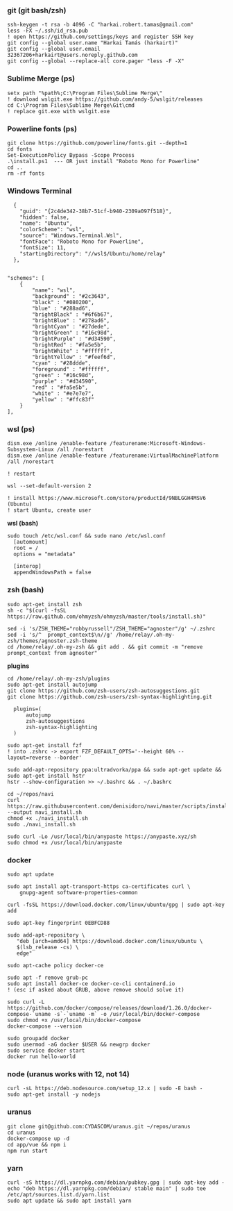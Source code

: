 ### git (git bash/zsh)

```
ssh-keygen -t rsa -b 4096 -C "harkai.robert.tamas@gmail.com"
less -FX ~/.ssh/id_rsa.pub
! open https://github.com/settings/keys and register SSH key
git config --global user.name "Harkai Tamás (harkairt)"
git config --global user.email 32367206+harkairt@users.noreply.github.com
git config --global --replace-all core.pager "less -F -X"
```

### Sublime Merge (ps)

```
setx path "%path%;C:\Program Files\Sublime Merge\"
! download wslgit.exe https://github.com/andy-5/wslgit/releases
cd C:\Program Files\Sublime Merge\Git\cmd
! replace git.exe with wslgit.exe
```

### Powerline fonts (ps)

```
git clone https://github.com/powerline/fonts.git --depth=1
cd fonts
Set-ExecutionPolicy Bypass -Scope Process 
.\install.ps1  --- OR just install "Roboto Mono for Powerline"
cd ..
rm -rf fonts            
```

### Windows Terminal

      {
        "guid": "{2c4de342-38b7-51cf-b940-2309a097f518}",
        "hidden": false,
        "name": "Ubuntu",
        "colorScheme": "wsl",
        "source": "Windows.Terminal.Wsl",
        "fontFace": "Roboto Mono for Powerline",
        "fontSize": 11,
        "startingDirectory": "//wsl$/Ubuntu/home/relay"
      },


    "schemes": [
        {
            "name": "wsl",
            "background" : "#2c3643",
            "black" : "#080200",
            "blue" : "#288ad6",
            "brightBlack" : "#6f6b67",
            "brightBlue" : "#278ad6",
            "brightCyan" : "#27dede",
            "brightGreen" : "#16c98d",
            "brightPurple" : "#d34590",
            "brightRed" : "#fa5e5b",
            "brightWhite" : "#ffffff",
            "brightYellow" : "#feef6d",
            "cyan" : "#28ddde",
            "foreground" : "#ffffff",
            "green" : "#16c98d",
            "purple" : "#d34590",
            "red" : "#fa5e5b",
            "white" : "#e7e7e7",
            "yellow" : "#ffc83f"
        }
    ],




### wsl (ps)

```
dism.exe /online /enable-feature /featurename:Microsoft-Windows-Subsystem-Linux /all /norestart
dism.exe /online /enable-feature /featurename:VirtualMachinePlatform /all /norestart

! restart

wsl --set-default-version 2

! install https://www.microsoft.com/store/productId/9NBLGGH4MSV6 (Ubuntu)
! start Ubuntu, create user
```
**wsl (bash)**
```
sudo touch /etc/wsl.conf && sudo nano /etc/wsl.conf
  [automount]
  root = /
  options = "metadata"
  
  [interop]
  appendWindowsPath = false
```

### zsh (bash)

```
sudo apt-get install zsh 
sh -c "$(curl -fsSL https://raw.github.com/ohmyzsh/ohmyzsh/master/tools/install.sh)"

sed -i 's/ZSH_THEME="robbyrussell"/ZSH_THEME="agnoster"/g' ~/.zshrc
sed -i 's/^  prompt_context$\n//g' /home/relay/.oh-my-zsh/themes/agnoster.zsh-theme
cd /home/relay/.oh-my-zsh && git add . && git commit -m "remove prompt_context from agnoster"
```
**plugins**

```
cd /home/relay/.oh-my-zsh/plugins
sudo apt-get install autojump
git clone https://github.com/zsh-users/zsh-autosuggestions.git
git clone https://github.com/zsh-users/zsh-syntax-highlighting.git 

  plugins=(
      autojump
      zsh-autosuggestions
      zsh-syntax-highlighting
  )
```

```
sudo apt-get install fzf
! into .zshrc -> export FZF_DEFAULT_OPTS='--height 60% --layout=reverse --border'
```

```
sudo add-apt-repository ppa:ultradvorka/ppa && sudo apt-get update && sudo apt-get install hstr 
hstr --show-configuration >> ~/.bashrc && . ~/.bashrc
```

```
cd ~/repos/navi
curl https://raw.githubusercontent.com/denisidoro/navi/master/scripts/install --output navi_install.sh
chmod +x ./navi_install.sh
sudo ./navi_install.sh
```

```
sudo curl -Lo /usr/local/bin/anypaste https://anypaste.xyz/sh
sudo chmod +x /usr/local/bin/anypaste
```

### docker

```
sudo apt update 

sudo apt install apt-transport-https ca-certificates curl \
    gnupg-agent software-properties-common

curl -fsSL https://download.docker.com/linux/ubuntu/gpg | sudo apt-key add

sudo apt-key fingerprint 0EBFCD88

sudo add-apt-repository \
   "deb [arch=amd64] https://download.docker.com/linux/ubuntu \
   $(lsb_release -cs) \
   edge"

sudo apt-cache policy docker-ce

sudo apt -f remove grub-pc
sudo apt install docker-ce docker-ce-cli containerd.io
! (esc if asked about GRUB, above remove should solve it)

sudo curl -L https://github.com/docker/compose/releases/download/1.26.0/docker-compose-`uname -s`-`uname -m` -o /usr/local/bin/docker-compose
sudo chmod +x /usr/local/bin/docker-compose
docker-compose --version

sudo groupadd docker
sudo usermod -aG docker $USER && newgrp docker 
sudo service docker start
docker run hello-world
```

### node (uranus works with 12, not 14)

```
curl -sL https://deb.nodesource.com/setup_12.x | sudo -E bash -
sudo apt-get install -y nodejs
```

### uranus
```
git clone git@github.com:CYDASCOM/uranus.git ~/repos/uranus
cd uranus
docker-compose up -d
cd app/vue && npm i
npm run start
```

### yarn
```
curl -sS https://dl.yarnpkg.com/debian/pubkey.gpg | sudo apt-key add -
echo "deb https://dl.yarnpkg.com/debian/ stable main" | sudo tee /etc/apt/sources.list.d/yarn.list
sudo apt update && sudo apt install yarn

```
